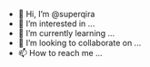 - 👋 Hi, I’m @superqira
- 👀 I’m interested in ...
- 🌱 I’m currently learning ...
- 💞️ I’m looking to collaborate on ...
- 📫 How to reach me ...

<!---
superqira/superqira is a ✨ special ✨ repository because its `README.md` (this file) appears on your GitHub profile.
You can click the Preview link to take a look at your changes.
---
